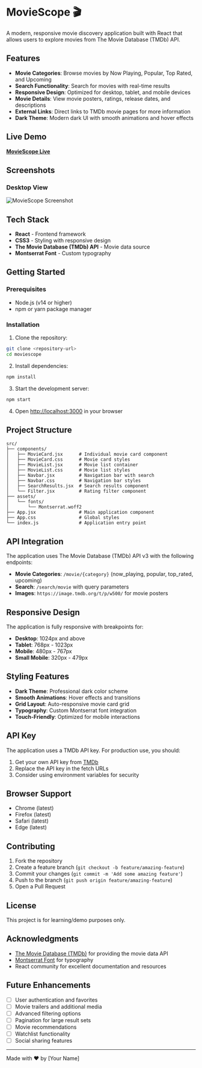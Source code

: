 # MovieScope 🎬

A modern, responsive movie discovery application built with React that allows users to explore movies from The Movie Database (TMDb) API.

## Features

- **Movie Categories**: Browse movies by Now Playing, Popular, Top Rated, and Upcoming
- **Search Functionality**: Search for movies with real-time results
- **Responsive Design**: Optimized for desktop, tablet, and mobile devices
- **Movie Details**: View movie posters, ratings, release dates, and descriptions
- **External Links**: Direct links to TMDb movie pages for more information
- **Dark Theme**: Modern dark UI with smooth animations and hover effects

## Live Demo

**[MovieScope Live](https://rllz0.github.io/movie_scopejs/)**

## Screenshots

### Desktop View
![MovieScope Screenshot](./src/assets/MovieScope.png)

## Tech Stack

- **React** - Frontend framework
- **CSS3** - Styling with responsive design
- **The Movie Database (TMDb) API** - Movie data source
- **Montserrat Font** - Custom typography

## Getting Started

### Prerequisites

- Node.js (v14 or higher)
- npm or yarn package manager

### Installation

1. Clone the repository:
```bash
git clone <repository-url>
cd moviescope
```

2. Install dependencies:
```bash
npm install
```

3. Start the development server:
```bash
npm start
```

4. Open [http://localhost:3000](http://localhost:3000) in your browser

## Project Structure

```
src/
├── components/
│   ├── MovieCard.jsx      # Individual movie card component
│   ├── MovieCard.css      # Movie card styles
│   ├── MovieList.jsx      # Movie list container
│   ├── MovieList.css      # Movie list styles
│   ├── Navbar.jsx         # Navigation bar with search
│   ├── Navbar.css         # Navigation bar styles
│   ├── SearchResults.jsx  # Search results component
│   └── Filter.jsx         # Rating filter component
├── assets/
│   └── fonts/
│       └── Montserrat.woff2
├── App.jsx                # Main application component
├── App.css                # Global styles
└── index.js               # Application entry point
```

## API Integration

The application uses The Movie Database (TMDb) API v3 with the following endpoints:

- **Movie Categories**: `/movie/{category}` (now_playing, popular, top_rated, upcoming)
- **Search**: `/search/movie` with query parameters
- **Images**: `https://image.tmdb.org/t/p/w500/` for movie posters

## Responsive Design

The application is fully responsive with breakpoints for:
- **Desktop**: 1024px and above
- **Tablet**: 768px - 1023px
- **Mobile**: 480px - 767px
- **Small Mobile**: 320px - 479px

## Styling Features

- **Dark Theme**: Professional dark color scheme
- **Smooth Animations**: Hover effects and transitions
- **Grid Layout**: Auto-responsive movie card grid
- **Typography**: Custom Montserrat font integration
- **Touch-Friendly**: Optimized for mobile interactions

## API Key

The application uses a TMDb API key. For production use, you should:
1. Get your own API key from [TMDb](https://www.themoviedb.org/settings/api)
2. Replace the API key in the fetch URLs
3. Consider using environment variables for security

## Browser Support

- Chrome (latest)
- Firefox (latest)
- Safari (latest)
- Edge (latest)

## Contributing

1. Fork the repository
2. Create a feature branch (`git checkout -b feature/amazing-feature`)
3. Commit your changes (`git commit -m 'Add some amazing feature'`)
4. Push to the branch (`git push origin feature/amazing-feature`)
5. Open a Pull Request

## License

This project is for learning/demo purposes only.
## Acknowledgments

- [The Movie Database (TMDb)](https://www.themoviedb.org/) for providing the movie data API
- [Montserrat Font](https://fonts.google.com/specimen/Montserrat) for typography
- React community for excellent documentation and resources

## Future Enhancements

- [ ] User authentication and favorites
- [ ] Movie trailers and additional media
- [ ] Advanced filtering options
- [ ] Pagination for large result sets
- [ ] Movie recommendations
- [ ] Watchlist functionality
- [ ] Social sharing features

---

Made with ❤️ by [Your Name]